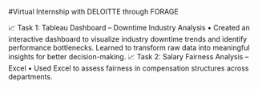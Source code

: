 #Virtual Internship with DELOITTE through FORAGE

📈 Task 1: Tableau Dashboard – Downtime Industry Analysis
• Created an interactive dashboard to visualize industry downtime trends and identify performance bottlenecks. Learned to transform raw data into meaningful insights for better decision-making.
📈 Task 2: Salary Fairness Analysis – Excel
 • Used Excel to assess fairness in compensation structures across departments.
